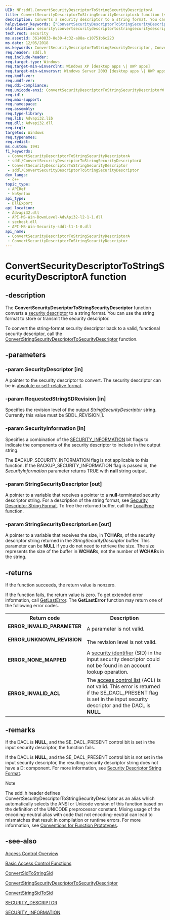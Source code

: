 ```yaml
---
UID: NF:sddl.ConvertSecurityDescriptorToStringSecurityDescriptorA
title: ConvertSecurityDescriptorToStringSecurityDescriptorA function (sddl.h)
description: Converts a security descriptor to a string format. You can use the string format to store or transmit the security descriptor.
helpviewer_keywords: ["ConvertSecurityDescriptorToStringSecurityDescriptor","ConvertSecurityDescriptorToStringSecurityDescriptor function [Security]","ConvertSecurityDescriptorToStringSecurityDescriptorA","ConvertSecurityDescriptorToStringSecurityDescriptorW","_win32_convertsecuritydescriptortostringsecuritydescriptor","sddl/ConvertSecurityDescriptorToStringSecurityDescriptor","sddl/ConvertSecurityDescriptorToStringSecurityDescriptorA","sddl/ConvertSecurityDescriptorToStringSecurityDescriptorW","security.convertsecuritydescriptortostringsecuritydescriptor"]
old-location: security\convertsecuritydescriptortostringsecuritydescriptor.htm
tech.root: security
ms.assetid: 36140833-8e30-4c32-a88a-c10751b6c223
ms.date: 12/05/2018
ms.keywords: ConvertSecurityDescriptorToStringSecurityDescriptor, ConvertSecurityDescriptorToStringSecurityDescriptor function [Security], ConvertSecurityDescriptorToStringSecurityDescriptorA, ConvertSecurityDescriptorToStringSecurityDescriptorW, _win32_convertsecuritydescriptortostringsecuritydescriptor, sddl/ConvertSecurityDescriptorToStringSecurityDescriptor, sddl/ConvertSecurityDescriptorToStringSecurityDescriptorA, sddl/ConvertSecurityDescriptorToStringSecurityDescriptorW, security.convertsecuritydescriptortostringsecuritydescriptor
req.header: sddl.h
req.include-header: 
req.target-type: Windows
req.target-min-winverclnt: Windows XP [desktop apps \| UWP apps]
req.target-min-winversvr: Windows Server 2003 [desktop apps \| UWP apps]
req.kmdf-ver: 
req.umdf-ver: 
req.ddi-compliance: 
req.unicode-ansi: ConvertSecurityDescriptorToStringSecurityDescriptorW (Unicode) and ConvertSecurityDescriptorToStringSecurityDescriptorA (ANSI)
req.idl: 
req.max-support: 
req.namespace: 
req.assembly: 
req.type-library: 
req.lib: Advapi32.lib
req.dll: Advapi32.dll
req.irql: 
targetos: Windows
req.typenames: 
req.redist: 
ms.custom: 19H1
f1_keywords:
 - ConvertSecurityDescriptorToStringSecurityDescriptorA
 - sddl/ConvertSecurityDescriptorToStringSecurityDescriptorA
 - ConvertSecurityDescriptorToStringSecurityDescriptor
 - sddl/ConvertSecurityDescriptorToStringSecurityDescriptor
dev_langs:
 - c++
topic_type:
 - APIRef
 - kbSyntax
api_type:
 - DllExport
api_location:
 - Advapi32.dll
 - API-MS-Win-DownLevel-AdvApi32-l2-1-1.dll
 - sechost.dll
 - API-MS-Win-Security-sddl-l1-1-0.dll
api_name:
 - ConvertSecurityDescriptorToStringSecurityDescriptorA
 - ConvertSecurityDescriptorToStringSecurityDescriptor
---
```


# ConvertSecurityDescriptorToStringSecurityDescriptorA function


## -description

The <b>ConvertSecurityDescriptorToStringSecurityDescriptor</b> function converts a <a href="/windows/desktop/SecGloss/s-gly">security descriptor</a> to a string format. You can use the string format to store or transmit the security descriptor.

To convert the string-format security descriptor back to a valid, functional security descriptor, call the 
<a href="/windows/desktop/api/sddl/nf-sddl-convertstringsecuritydescriptortosecuritydescriptora">ConvertStringSecurityDescriptorToSecurityDescriptor</a> function.

## -parameters

### -param SecurityDescriptor [in]

A pointer to the security descriptor to convert. The security descriptor can be in 
<a href="/windows/desktop/SecAuthZ/absolute-and-self-relative-security-descriptors">absolute or self-relative format</a>.

### -param RequestedStringSDRevision [in]

Specifies the revision level of the output <i>StringSecurityDescriptor</i> string. Currently this value must be SDDL_REVISION_1.

### -param SecurityInformation [in]

Specifies a combination of the 
<a href="/windows/desktop/SecAuthZ/security-information">SECURITY_INFORMATION</a> bit flags to indicate the components of the security descriptor to include in the output string. 

The BACKUP_SECURITY_INFORMATION flag is not applicable to this function. If the BACKUP_SECURITY_INFORMATION flag is passed in, the <i>SecurityInformation</i> parameter returns TRUE with <b>null</b> string output.

### -param StringSecurityDescriptor [out]

A pointer to a variable that receives a pointer to a <b>null</b>-terminated security descriptor string. For a description of the string format, see 
<a href="/windows/desktop/SecAuthZ/security-descriptor-string-format">Security Descriptor String Format</a>. To free the returned buffer, call the 
<a href="/windows/desktop/api/winbase/nf-winbase-localfree">LocalFree</a> function.

### -param StringSecurityDescriptorLen [out]

A pointer to a variable that receives the size, in <b>TCHAR</b>s, of the security descriptor string returned in the <i>StringSecurityDescriptor</i> buffer. This parameter can be <b>NULL</b> if you do not need to retrieve the size. The size represents the size of the buffer in <b>WCHAR</b>s, not the number of <b>WCHAR</b>s in the string.

## -returns

If the function succeeds, the return value is nonzero.

If the function fails, the return value is zero. To get extended error information, call 
<a href="/windows/desktop/api/errhandlingapi/nf-errhandlingapi-getlasterror">GetLastError</a>. The <b>GetLastError</b> function may return one of the following error codes.

<table>
<tr>
<th>Return code</th>
<th>Description</th>
</tr>
<tr>
<td width="40%">
<dl>
<dt><b>ERROR_INVALID_PARAMETER</b></dt>
</dl>
</td>
<td width="60%">
A parameter is not valid.

</td>
</tr>
<tr>
<td width="40%">
<dl>
<dt><b>ERROR_UNKNOWN_REVISION</b></dt>
</dl>
</td>
<td width="60%">
The revision level is not valid.

</td>
</tr>
<tr>
<td width="40%">
<dl>
<dt><b>ERROR_NONE_MAPPED</b></dt>
</dl>
</td>
<td width="60%">
A <a href="/windows/desktop/SecGloss/s-gly">security identifier</a> (SID) in the input security descriptor could not be found in an account lookup operation.

</td>
</tr>
<tr>
<td width="40%">
<dl>
<dt><b>ERROR_INVALID_ACL</b></dt>
</dl>
</td>
<td width="60%">
The <a href="/windows/desktop/SecGloss/a-gly">access control list</a> (ACL) is not valid. This error is returned if the SE_DACL_PRESENT flag is set in the input security descriptor and the DACL is <b>NULL</b>.

</td>
</tr>
</table>

## -remarks

If the DACL is <b>NULL</b>, and the SE_DACL_PRESENT control bit is set in the input security descriptor, the function fails.

If the DACL is <b>NULL</b>, and the SE_DACL_PRESENT control bit is not set in the input security descriptor, the resulting security descriptor string does not have a D: component. For more information, see 
<a href="/windows/desktop/SecAuthZ/security-descriptor-string-format">Security Descriptor String Format</a>.





> [!NOTE]
> The sddl.h header defines ConvertSecurityDescriptorToStringSecurityDescriptor as an alias which automatically selects the ANSI or Unicode version of this function based on the definition of the UNICODE preprocessor constant. Mixing usage of the encoding-neutral alias with code that not encoding-neutral can lead to mismatches that result in compilation or runtime errors. For more information, see [Conventions for Function Prototypes](/windows/win32/intl/conventions-for-function-prototypes).

## -see-also

<a href="/windows/desktop/SecAuthZ/access-control">Access Control Overview</a>



<a href="/windows/desktop/SecAuthZ/authorization-functions">Basic Access Control Functions</a>



<a href="/windows/desktop/api/sddl/nf-sddl-convertsidtostringsida">ConvertSidToStringSid</a>



<a href="/windows/desktop/api/sddl/nf-sddl-convertstringsecuritydescriptortosecuritydescriptora">ConvertStringSecurityDescriptorToSecurityDescriptor</a>



<a href="/windows/desktop/api/sddl/nf-sddl-convertstringsidtosida">ConvertStringSidToSid</a>



<a href="/windows/desktop/api/winnt/ns-winnt-security_descriptor">SECURITY_DESCRIPTOR</a>



<a href="/windows/desktop/SecAuthZ/security-information">SECURITY_INFORMATION</a>

